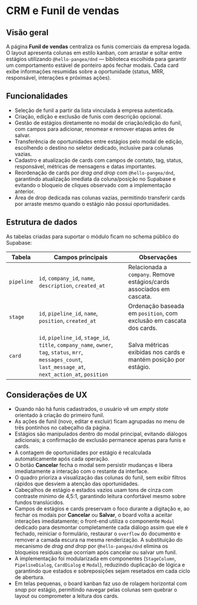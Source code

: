 # CRM e Funil de vendas

## Visão geral
A página **Funil de vendas** centraliza os funis comerciais da empresa logada. O layout apresenta colunas em estilo kanban, com arrastar e soltar entre estágios utilizando `@hello-pangea/dnd` — biblioteca escolhida para garantir um comportamento estável de ponteiro após fechar modais. Cada card exibe informações resumidas sobre a oportunidade (status, MRR, responsável, interações e próximas ações).

## Funcionalidades
- Seleção de funil a partir da lista vinculada à empresa autenticada.
- Criação, edição e exclusão de funis com descrição opcional.
- Gestão de estágios diretamente no modal de criação/edição do funil, com campos para adicionar, renomear e remover etapas antes de salvar.
- Transferência de oportunidades entre estágios pelo modal de edição, escolhendo o destino no seletor dedicado, inclusive para colunas vazias.
- Cadastro e atualização de cards com campos de contato, tag, status, responsável, métricas de mensagens e datas importantes.
- Reordenação de cards por _drag and drop_ com `@hello-pangea/dnd`, garantindo atualização imediata da coluna/posição no Supabase e evitando o bloqueio de cliques observado com a implementação anterior.
- Área de drop dedicada nas colunas vazias, permitindo transferir cards por arraste mesmo quando o estágio não possui oportunidades.

## Estrutura de dados
As tabelas criadas para suportar o módulo ficam no schema público do Supabase:

| Tabela | Campos principais | Observações |
| --- | --- | --- |
| `pipeline` | `id`, `company_id`, `name`, `description`, `created_at` | Relacionada a `company`. Remove estágios/cards associados em cascata. |
| `stage` | `id`, `pipeline_id`, `name`, `position`, `created_at` | Ordenação baseada em `position`, com exclusão em cascata dos cards. |
| `card` | `id`, `pipeline_id`, `stage_id`, `title`, `company_name`, `owner`, `tag`, `status`, `mrr`, `messages_count`, `last_message_at`, `next_action_at`, `position` | Salva métricas exibidas nos cards e mantém posição por estágio. |

## Considerações de UX
- Quando não há funis cadastrados, o usuário vê um _empty state_ orientado à criação do primeiro funil.
- As ações de funil (novo, editar e excluir) ficam agrupadas no menu de três pontinhos no cabeçalho da página.
- Estágios são manipulados dentro do modal principal, evitando diálogos adicionais; a confirmação de exclusão permanece apenas para funis e cards.
- A contagem de oportunidades por estágio é recalculada automaticamente após cada operação.
- O botão **Cancelar** fecha o modal sem persistir mudanças e libera imediatamente a interação com o restante da interface.
- O quadro prioriza a visualização das colunas do funil, sem exibir filtros rápidos que desviem a atenção das oportunidades.
- Cabeçalhos de estágio e estados vazios usam tons de cinza com contraste mínimo de 4,5:1, garantindo leitura confortável mesmo sobre fundos translúcidos.
- Campos de estágios e cards preservam o foco durante a digitação e, ao fechar os modais por **Cancelar** ou **Salvar**, o board volta a aceitar interações imediatamente; o front-end utiliza o componente `Modal` dedicado para desmontar completamente cada diálogo assim que ele é fechado, reiniciar o formulário, restaurar o `overflow` do documento e remover a camada escura na mesma renderização. A substituição do mecanismo de _drag and drop_ por `@hello-pangea/dnd` elimina os bloqueios residuais que ocorriam após cancelar ou salvar um funil.
- A implementação foi modularizada em componentes (`StageColumn`, `PipelineDialog`, `CardDialog` e `Modal`), reduzindo duplicação de lógica e garantindo que estados e sobreposições sejam resetados em cada ciclo de abertura.
- Em telas pequenas, o board kanban faz uso de rolagem horizontal com _snap_ por estágio, permitindo navegar pelas colunas sem quebrar o layout ou comprometer a leitura dos cards.
